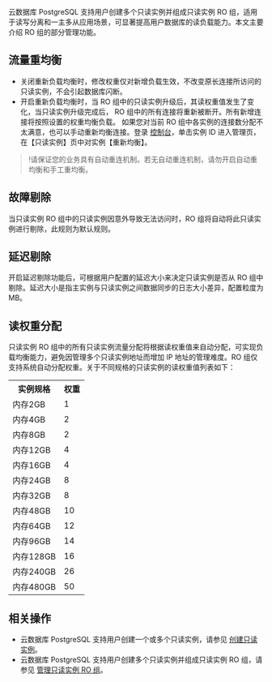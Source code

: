 云数据库 PostgreSQL 支持用户创建多个只读实例并组成只读实例 RO 组，适用于读写分离和一主多从应用场景，可显著提高用户数据库的读负载能力。本文主要介绍 RO 组的部分管理功能。

## 流量重均衡
- 关闭重新负载均衡时，修改权重仅对新增负载生效，不改变原长连接所访问的只读实例，不会引起数据库闪断。
- 开启重新负载均衡时，当 RO 组中的只读实例升级后，其读权重值发生了变化，当只读实例升级完成后， RO 组中的所有连接将重新被断开。所有新增连接将按照设置的权重均衡负载。
如果您对当前 RO 组中各实例的连接数分配不太满意，也可以手动重新均衡连接。登录 [控制台](https://console.cloud.tencent.com/postgres)，单击实例 ID 进入管理页，在【只读实例】页中对实例【重新均衡】。

>!请保证您的业务具有自动重连机制。若无自动重连机制，请勿开启自动重均衡和手工重均衡。

## 故障剔除
当只读实例 RO 组中的只读实例因意外导致无法访问时，RO 组将自动将此只读实例进行剔除，此规则为默认规则。

## 延迟剔除
开启延迟剔除功能后，可根据用户配置的延迟大小来决定只读实例是否从 RO 组中剔除。延迟大小是指主实例与只读实例之间数据同步的日志大小差异，配置粒度为MB。

## 读权重分配
只读实例 RO 组中的所有只读实例流量分配将根据读权重值来自动分配，可实现负载均衡能力，避免因管理多个只读实例地址而增加 IP 地址的管理难度。RO 组仅支持系统自动分配权重。关于不同规格的只读实例的读权重值列表如下：
<table>
<tr><th>实例规格</th><th>权重</th></tr>
<tr><td>内存2GB</td><td>1</td></tr>
<tr><td>内存4GB</td><td>2</td></tr>
<tr><td>内存8GB</td><td>2</td></tr>
<tr><td>内存12GB</td><td>4</td></tr>
<tr><td>内存16GB</td><td>4</td></tr>
<tr><td>内存24GB</td><td>8</td></tr>
<tr><td>内存32GB</td><td>8</td></tr>
<tr><td>内存48GB</td><td>10</td></tr>
<tr><td>内存64GB</td><td>12</td></tr>
<tr><td>内存96GB</td><td>14</td></tr>
<tr><td>内存128GB</td><td>16</td></tr>
<tr><td>内存240GB</td><td>26</td></tr>
<tr><td>内存480GB</td><td>50</td></tr>
</table> 

## 相关操作
- 云数据库 PostgreSQL 支持用户创建一个或多个只读实例，请参见 [创建只读实例](https://cloud.tencent.com/document/product/409/49547)。
- 云数据库 PostgreSQL 支持用户创建多个只读实例并组成只读实例 RO 组，请参见 [管理只读实例 RO 组](https://cloud.tencent.com/document/product/409/49548)。
